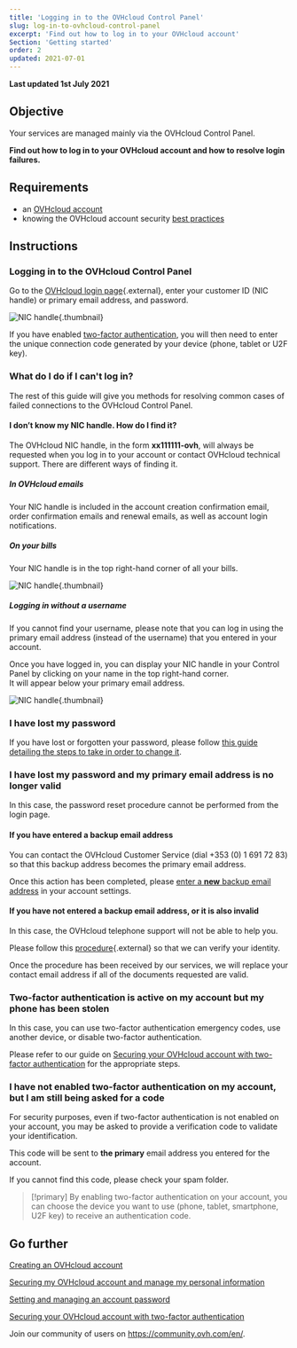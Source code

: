 ```yaml
---
title: 'Logging in to the OVHcloud Control Panel'
slug: log-in-to-ovhcloud-control-panel
excerpt: 'Find out how to log in to your OVHcloud account'
Section: 'Getting started'
order: 2
updated: 2021-07-01
---
```


**Last updated 1st July 2021**

## Objective

Your services are managed mainly via the OVHcloud Control Panel.

**Find out how to log in to your OVHcloud account and how to resolve login failures.**

## Requirements

- an [OVHcloud account](https://docs.ovh.com/ie/en/customer/create-ovhcloud-account/)
- knowing the OVHcloud account security [best practices](https://docs.ovh.com/ie/en/customer/all-about-your-username/)

## Instructions

### Logging in to the OVHcloud Control Panel

Go to the [OVHcloud login page](https://www.ovh.com/auth/?action=gotomanager&from=https://www.ovh.ie/&ovhSubsidiary=ie){.external}, enter your customer ID (NIC handle) or primary email address, and password.

![NIC handle](images/log-in.png){.thumbnail}

If you have enabled [two-factor authentication](https://docs.ovh.com/ie/en/customer/secure-account-with-2FA/), you will then need to enter the unique connection code generated by your device (phone, tablet or U2F key).

### What do I do if I can't log in? <a name="login-failure"></a>

The rest of this guide will give you methods for resolving common cases of failed connections to the OVHcloud Control Panel.

#### I don’t know my NIC handle. How do I find it?

The OVHcloud NIC handle, in the form **xx111111-ovh**, will always be requested when you log in to your account or contact OVHcloud technical support. There are different ways of finding it.

##### **In OVHcloud emails**

Your NIC handle is included in the account creation confirmation email, order confirmation emails and renewal emails, as well as account login notifications.

##### **On your bills**

Your NIC handle is in the top right-hand corner of all your bills.

![NIC handle](images/nichandle01b.png){.thumbnail}

##### **Logging in without a username**

If you cannot find your username, please note that you can log in using the primary email address (instead of the username) that you entered in your account.

Once you have logged in, you can display your NIC handle in your Control Panel by clicking on your name in the top right-hand corner.
<br>It will appear below your primary email address.

![NIC handle](images/nic-handle.png){.thumbnail}

### I have lost my password

If you have lost or forgotten your password, please follow [this guide detailing the steps to take in order to change it](https://docs.ovh.com/ie/en/customer/manage-password/#if-you-have-forgotten-your-current-password).

### I have lost my password and my primary email address is no longer valid

In this case, the password reset procedure cannot be performed from the login page.

#### If you have entered a backup email address

You can contact the OVHcloud Customer Service (dial +353 (0) 1 691 72 83) so that this backup address becomes the primary email address.

Once this action has been completed, please [enter a **new** backup email address](https://docs.ovh.com/ie/en/customer/all-about-your-username/#backup-email) in your account settings.

#### If you have not entered a backup email address, or it is also invalid

In this case, the OVHcloud telephone support will not be able to help you.

Please follow this [procedure](https://www.ovh.ie/cgi-bin/ie/procedure/procedureChangeEmail.cgi){.external} so that we can verify your identity.

Once the procedure has been received by our services, we will replace your contact email address if all of the documents requested are valid.

### Two-factor authentication is active on my account but my phone has been stolen

In this case, you can use two-factor authentication emergency codes, use another device, or disable two-factor authentication.

Please refer to our guide on [Securing your OVHcloud account with two-factor authentication](https://docs.ovh.com/ie/en/customer/secure-account-with-2FA/#what-do-i-do-if-i-lose-one-of-my-devices-or-if-it-stops-working) for the appropriate steps.

### I have not enabled two-factor authentication on my account, but I am still being asked for a code

For security purposes, even if two-factor authentication is not enabled on your account, you may be asked to provide a verification code to validate your identification.

This code will be sent to **the primary** email address you entered for the account.

If you cannot find this code, please check your spam folder.

> [!primary]
> By enabling two-factor authentication on your account, you can choose the device you want to use (phone, tablet, smartphone, U2F key) to receive an authentication code.
>

## Go further

[Creating an OVHcloud account](https://docs.ovh.com/ie/en/customer/create-ovhcloud-account/)

[Securing my OVHcloud account and manage my personal information](https://docs.ovh.com/ie/en/customer/all-about-your-username/)

[Setting and managing an account password](https://docs.ovh.com/ie/en/customer/manage-password/)

[Securing your OVHcloud account with two-factor authentication](https://docs.ovh.com/ie/en/customer/secure-account-with-2FA/)

Join our community of users on <https://community.ovh.com/en/>.
